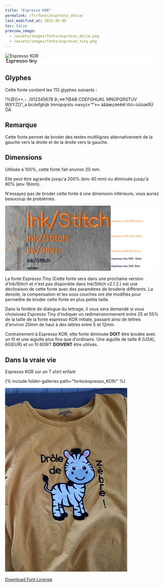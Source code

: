 ```yaml
---
title: "Espresso KOR"
permalink: /fr/fonts/espresso_dolce/
last_modified_at: 2022-05-05
toc: false
preview_image: 
  - /assets/images/fonts/espresso_dolce.png
  - /assets/images/fonts/espresso_tiny.png
---
```

![Espresso KOR](/assets/images/fonts/espresso_dolce.png)
![Espresso tiny](/assets/images/fonts/espresso_tiny.png)


## Glyphes
Cette fonte contient les 113 glyphes suivants :

!%@()*+,-.
/012345678
9:;<=>?@AB
CDEFGHIJKL
MNOPQRSTUV
WXYZ[\]^_a
bcdefghijk
lmnopqrstu
vwxyz«'°’»×
àâäæçèéêëî
ïôö÷ùûüœßÜ
ÖÄ

## Remarque 
Cette fonte permet de broder des textes multilignes alternativement de la gauche vers  la droite et de la droite vers la gauche.

## Dimensions

Utilisée à 100%, cette fonte fait environ 20 mm.

Elle peut être agrandie jusqu'a 200% (env 40 mm) ou diminuée jusqu'à 80% (env 16mm).

N'essayez pas de broder cette fonte à une dimension inférieure, vous auriez beaucoup de problèmes.

![Dimensions Espresso](/assets/images/fonts/Sizing/espressosizing.jpg)

La fonte Espresso Tiny (Cette fonte sera dans une prochaine version d'Ink/Stitch et n'est pas disponible dans Ink/Stitch v2.1.2.)  est une déclinaison de cette fonte avec des paramètres de broderie différents. La densité, la compensation et les sous couches ont été modifiés pour permettre de broder cette fonte en plus petite taille. 

Dans la fenêtre de dialogue du lettrage, il vous sera demandé si  vous choisissez Espresso Tiny d'indiquer un redimensionnement entre 25 et 55% de la taille de la fonte espresso KOR initiale, passant ainsi de lettres d'environ 20mm de haut à des lettres entre 5 et 12mm.

Contrairement à Espresso KOR, ette fonte diminuée **DOIT** être brodée avec un fil et une aiguille plus fins que d'ordinaire. Une aiguille de taille 8 (USA), 60(EUR) et un fil 60WT **DOIVENT** être utilisés.

## Dans la vraie vie

Espresso KOR  sur un T shirt  enfant

{% include folder-galleries path="fonts/espresso_KOR/" %}

![T Shirt](/assets/images/fonts/espresso2.jpg)

[Download Font License](https://github.com/inkstitch/inkstitch/tree/main/fonts/espresso_KOR/LICENSE)

